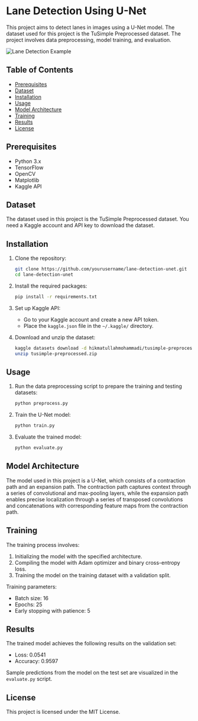 # Lane Detection Using U-Net

This project aims to detect lanes in images using a U-Net model. The dataset used for this project is the TuSimple Preprocessed dataset. The project involves data preprocessing, model training, and evaluation.

![Lane Detection Example](https://www.google.com/url?sa=i&url=https%3A%2F%2Fm.youtube.com%2Fwatch%3Fv%3DKzRkS-8oNtc&psig=AOvVaw2YNekNJ05ePnUT2KxE4oPk&ust=1721410921817000&source=images&cd=vfe&opi=89978449&ved=0CBEQjRxqFwoTCKiTi86RsYcDFQAAAAAdAAAAABAG)


## Table of Contents
- [Prerequisites](#prerequisites)
- [Dataset](#dataset)
- [Installation](#installation)
- [Usage](#usage)
- [Model Architecture](#model-architecture)
- [Training](#training)
- [Results](#results)
- [License](#license)

## Prerequisites
- Python 3.x
- TensorFlow
- OpenCV
- Matplotlib
- Kaggle API

## Dataset
The dataset used in this project is the TuSimple Preprocessed dataset. You need a Kaggle account and API key to download the dataset.

## Installation
1. Clone the repository:
    ```bash
    git clone https://github.com/yourusername/lane-detection-unet.git
    cd lane-detection-unet
    ```

2. Install the required packages:
    ```bash
    pip install -r requirements.txt
    ```

3. Set up Kaggle API:
    - Go to your Kaggle account and create a new API token.
    - Place the `kaggle.json` file in the `~/.kaggle/` directory.

4. Download and unzip the dataset:
    ```bash
    kaggle datasets download -d hikmatullahmohammadi/tusimple-preprocessed
    unzip tusimple-preprocessed.zip
    ```

## Usage
1. Run the data preprocessing script to prepare the training and testing datasets:
    ```python
    python preprocess.py
    ```

2. Train the U-Net model:
    ```python
    python train.py
    ```

3. Evaluate the trained model:
    ```python
    python evaluate.py
    ```

## Model Architecture
The model used in this project is a U-Net, which consists of a contraction path and an expansion path. The contraction path captures context through a series of convolutional and max-pooling layers, while the expansion path enables precise localization through a series of transposed convolutions and concatenations with corresponding feature maps from the contraction path.

## Training
The training process involves:
1. Initializing the model with the specified architecture.
2. Compiling the model with Adam optimizer and binary cross-entropy loss.
3. Training the model on the training dataset with a validation split.

Training parameters:
- Batch size: 16
- Epochs: 25
- Early stopping with patience: 5

## Results
The trained model achieves the following results on the validation set:
- Loss: 0.0541
- Accuracy: 0.9597

Sample predictions from the model on the test set are visualized in the `evaluate.py` script.

## License
This project is licensed under the MIT License.

